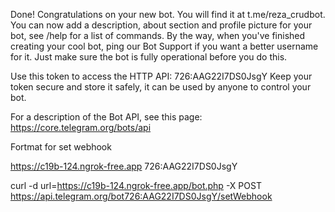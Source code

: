 Done! Congratulations on your new bot. You will find it at t.me/reza_crudbot. You can now add a description, about section and profile picture for your bot, see /help for a list of commands. By the way, when you've finished creating your cool bot, ping our Bot Support if you want a better username for it. Just make sure the bot is fully operational before you do this.

Use this token to access the HTTP API:
726:AAG22I7DS0JsgY
Keep your token secure and store it safely, it can be used by anyone to control your bot.

For a description of the Bot API, see this page: https://core.telegram.org/bots/api


Fortmat for set webhook

  https://c19b-124.ngrok-free.app
  726:AAG22I7DS0JsgY

curl -d url=https://c19b-124.ngrok-free.app/bot.php -X POST https://api.telegram.org/bot726:AAG22I7DS0JsgY/setWebhook


